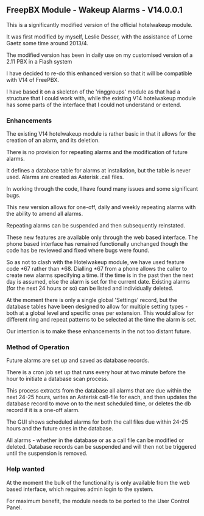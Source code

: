 <h2>FreepBX Module - Wakeup Alarms - V14.0.0.1</h2>

This is a significantly modified version of the official hotelwakeup module.

It was first modified by myself, Leslie Desser, with the assistance of Lorne Gaetz some time around 2013/4.

The modified version has been in daily use on my customised version of a 2.11 PBX in a Flash system

I have decided to re-do this enhanced version so that it will be compatible with V14 of FreePBX.

I have based it on a skeleton of the 'ringgroups' module as that had a structure that I could work with, while the existing V14 hotelwakeup module has some parts of the interface that I could not understand or extend.

<h3>Enhancements</h3>

The existing V14 hotelwakeup module is rather basic in that it allows for the creation of an alarm, and its deletion.

There is no provision for repeating alarms and the modification of future alarms.

It defines a database table for alarms at installation, but the table is never used.  Alarms are created as Asterisk .call files.

In working through the code, I have found many issues and some significant bugs.

This new version allows for one-off, daily and weekly repeating alarms with the ability to amend all alarms.

Repeating alarms can be suspended and then subsequently reinstated.

These new features are available only through the web based interface.  The phone based interface has remained functionally unchanged though the code has be reviewed and fixed where bugs were found.  

So as not to clash with the Hotelwakeup module, we have used feature code *67 rather than *68.  Dialling *67 from a phone allows the caller to create new alarms specifying a time.  If the time is in the past then the next day is assumed, else the alarm is set for the current date.  Existing alarms (for the next 24 hours or so) can be listed and individually deleted.

At the moment there is only a single global 'Settings' record, but the database tables have been designed to allow for multiple setting types - both at a global level and specific ones per extension.  This would allow for different ring and repeat patterns to be selected at the time the alarm is set. 

Our intention is to make these enhancements in the not too distant future.

<h3>Method of Operation</h3>

Future alarms are set up and saved as database records.

There is a cron job set up that runs every hour at two minute before the hour to initiate a database scan process.

This process extracts from the database all alarms that are due within the next 24-25 hours, writes an Asterisk call-file for each, and then updates the database record to move on to the next scheduled time, or deletes the db record if it is a one-off alarm.

The GUI shows scheduled alarms for both the call files due within 24-25 hours and the future ones in the database.

All alarms - whether in the database or as a call file can be modified or deleted.  Database records can be suspended and will then not be triggered until the suspension is removed.

<h3>Help wanted</h3>

At the moment the bulk of the functionality is only available from the web based interface, which requires admin login to the system.

For maximum benefit, the module needs to be ported to the User Control Panel.
